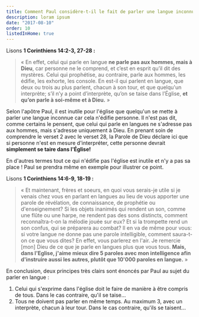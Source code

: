 ```yaml
---
title: Comment Paul considère-t-il le fait de parler une langue inconnue et incompréhensible dans l'église ?
description: loram ipsum
date: "2017-08-10"
order: 10
listedInHome: true
---
```


Lisons **1 Corinthiens 14:2‭-‬3‭, ‬27-28 :**

> « En effet, celui qui parle en langue **ne parle pas aux hommes, mais à Dieu**, car personne ne le comprend, et c’est en esprit qu’il dit des mystères. Celui qui prophétise, au contraire, parle aux hommes, les édifie, les exhorte, les console. En est-il qui parlent en langue, que deux ou trois au plus parlent, chacun à son tour, et que quelqu'un interprète; s’il n’y a point d’interprète, qu’on se taise dans l’Église, **et qu’on parle à soi-même et à Dieu.** »

Selon l'apôtre Paul, il est inutile pour l'église que quelqu'un se mette à parler une langue inconnue car cela n'édifie personne. Il n'est pas dit, comme certains le pensent, que celui qui parle en langues ne s'adresse pas aux hommes, mais s'adresse uniquement à Dieu. En prenant soin de comprendre le verset 2 avec le verset 28, la Parole de Dieu déclare ici que si personne n'est en mesure d'interpréter, cette personne devrait **simplement se taire dans l'Église!** 

En d'autres termes tout ce qui n'édifie pas l'église est inutile et n'y a pas sa place ! Paul se prendra même en exemple pour illustrer ce point. 

Lisons **1 Corinthiens 14:6‭-‬9, ‬18‭-‬19 :**

> « Et maintenant, frères et soeurs, en quoi vous serais-je utile si je venais chez vous en parlant en langues au lieu de vous apporter une parole de révélation, de connaissance, de prophétie ou d'enseignement? Si les objets inanimés qui rendent un son, comme une flûte ou une harpe, ne rendent pas des sons distincts, comment reconnaîtra-t-on la mélodie jouée sur eux? Et si la trompette rend un son confus, qui se préparera au combat? Il en va de même pour vous: si votre langue ne donne pas une parole intelligible, comment saura-t-on ce que vous dites? En effet, vous parlerez en l'air. Je remercie [mon] Dieu de ce que je parle en langues plus que vous tous. **Mais, dans l'Eglise, j'aime mieux dire 5 paroles avec mon intelligence afin d'instruire aussi les autres, plutôt que 10'000 paroles en langue.** »

En conclusion, deux principes très clairs sont énoncés par Paul au sujet du parler en langue :

1. Celui qui s'exprime dans l'église doit le faire de manière à être compris de tous. Dans le cas contraire, qu'il se taise... 
2. Tous ne doivent pas parler en même temps. Au maximum 3, avec un interprète, chacun à leur tour. Dans le cas contraire, qu'ils se taisent...